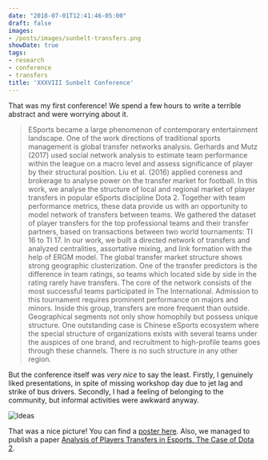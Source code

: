 ```yaml
---
date: "2018-07-01T12:41:46-05:00"
draft: false
images:
- /posts/images/sunbelt-transfers.png
showDate: true
tags:
- research
- conference
- transfers
title: 'XXXVIII Sunbelt Conference'
---
```


That was my first conference! We spend a few hours to write a terrible abstract and were worrying about it. 

> ESports became a large phenomenon of contemporary entertainment landscape.
> One of the work directions of traditional sports management is global transfer networks analysis. Gerhards and Mutz (2017)  used social network analysis to estimate team performance within the league on a macro level and assess significance of player by their structural position. Liu et al. (2016) applied coreness and brokerage to analyse power on the transfer market for football.
> In this work, we analyse the structure of local and regional market of player transfers in popular eSports discipline Dota 2. Together with team performance metrics, these data provide us with an opportunity to model network of transfers between teams. We gathered the dataset of player transfers for the top professional teams and their transfer partners, based on transactions between two world tournaments: TI 16 to TI 17. In our work, we built a directed network of transfers and analyzed centralities, assortative mixing, and link formation with the help of ERGM model.
> The global transfer market structure shows strong geographic clusterization. One of the transfer predictors is the difference in team ratings, so teams which located side by side in the rating rarely have transfers. The core of the network consists of the most successful teams participated in The International. Admission to this tournament requires prominent performance on majors and minors. Inside this group, transfers are more frequent than outside.
> Geographical segments not only show homophily but possess unique structure. One outstanding case is Chinese eSports ecosystem where the special structure of organizations exists with several teams under the auspices of one brand, and recruitment to high-profile teams goes through these channels. There is no such structure in any other region. 

But the conference itself was _very nice_ to say the least. Firstly, I genuinely liked presentations, in spite of missing workshop day due to jet lag and strike of bus drivers. Secondly, I had a feeling of belonging to the community, but informal activities were awkward anyway.

![Ideas](/posts/images/sunbelt-transfers.png)

That was a nice picture! You can find a [poster here](/pdf/sunbelt-transfers.pdf). Also, we managed to publish a paper [Analysis of Players Transfers in Esports. The Case of Dota 2](https://dl.acm.org/doi/abs/10.1145/3275116.3275151).
